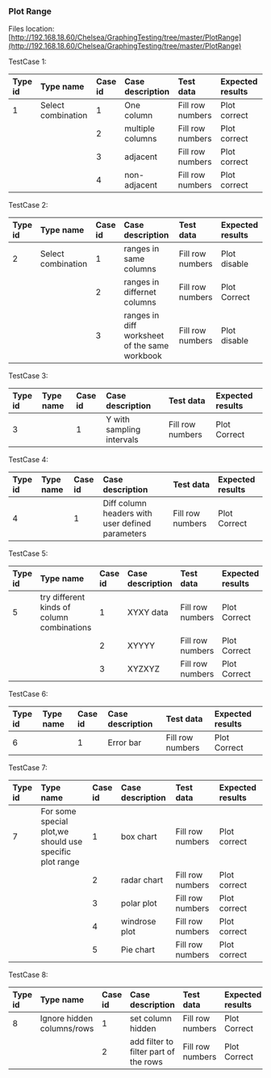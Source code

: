 ### Plot Range

Files location:[http://192.168.18.60/Chelsea/GraphingTesting/tree/master/PlotRange](http://192.168.18.60/Chelsea/GraphingTesting/tree/master/PlotRange)

TestCase 1:

| Type id | Type name | Case id | Case description | Test data | Expected results |
| :--- | :--- | :--- | :--- | :--- | :--- |
| 1 | Select combination | 1 | One column | Fill row numbers | Plot correct |
|  |  | 2 | multiple columns | Fill row numbers | Plot correct |
|  |  | 3 | adjacent | Fill row numbers | Plot correct |
|  |  | 4 | non-adjacent | Fill row numbers | Plot correct |

TestCase 2:

| Type id | Type name | Case id | Case description | Test data | Expected results |
| :--- | :--- | :--- | :--- | :--- | :--- |
| 2 | Select combination | 1 | ranges in same columns | Fill row numbers | Plot disable |
|  |  | 2 | ranges in differnet columns | Fill row numbers | Plot Correct |
|  |  | 3 | ranges in diff worksheet of the same workbook | Fill row numbers | Plot disable |

TestCase 3:

| Type id | Type name | Case id | Case description | Test data | Expected results |
| :--- | :--- | :--- | :--- | :--- | :--- |
| 3 |  | 1 | Y with sampling intervals | Fill row numbers | Plot Correct |

TestCase 4:

| Type id | Type name | Case id | Case description | Test data | Expected results |
| :--- | :--- | :--- | :--- | :--- | :--- |
| 4 |  | 1 | Diff column headers with user defined parameters | Fill row numbers | Plot Correct |

TestCase 5:

| Type id | Type name | Case id | Case description | Test data | Expected results |
| :--- | :--- | :--- | :--- | :--- | :--- |
| 5 | try different kinds of column combinations | 1 | XYXY data | Fill row numbers | Plot Correct |
|  |  | 2 | XYYYY | Fill row numbers | Plot Correct |
|  |  | 3 | XYZXYZ | Fill row numbers | Plot Correct |

TestCase 6:

| Type id | Type name | Case id | Case description | Test data | Expected results |
| :--- | :--- | :--- | :--- | :--- | :--- |
| 6 |  | 1 | Error bar | Fill row numbers | Plot Correct |

TestCase 7:

| Type id | Type name | Case id | Case description | Test data | Expected results |
| :--- | :--- | :--- | :--- | :--- | :--- |
| 7 | For some special plot,we should use specific plot range | 1 | box chart | Fill row numbers | Plot correct |
|  |  | 2 | radar chart | Fill row numbers | Plot correct |
|  |  | 3 | polar plot | Fill row numbers | Plot correct |
|  |  | 4 | windrose plot | Fill row numbers | Plot correct |
|  |  | 5 | Pie chart | Fill row numbers | Plot correct |

TestCase 8:

| Type id | Type name | Case id | Case description | Test data | Expected results |
| :--- | :--- | :--- | :--- | :--- | :--- |
| 8 | Ignore hidden columns/rows | 1 | set column hidden | Fill row numbers | Plot Correct |
|  |  | 2 | add filter to filter part of the rows | Fill row numbers | Plot Correct |




